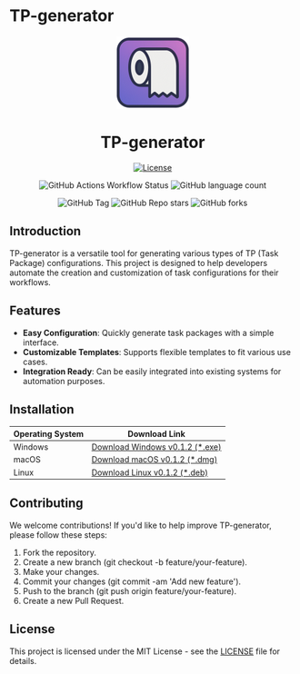 # TP-generator

<!-- ![Logo](icon.png)   -->
<div style="text-align:center;"><img src="./icon.png" style="width:128px;"/></div>
<div style="text-align:center;">
<h1>TP-generator</h1>

[![License](https://img.shields.io/github/license/OJ-Plugin/TP-generator.svg)](https://github.com/OJ-Plugin/TP-generator/blob/main/LICENSE)

![GitHub Actions Workflow Status](https://img.shields.io/github/actions/workflow/status/OJ-Plugin/TP-generator/release.yml)
![GitHub language count](https://img.shields.io/github/languages/count/OJ-Plugin/TP-generator)

![GitHub Tag](https://img.shields.io/github/v/tag/OJ-Plugin/TP-generator)
![GitHub Repo stars](https://img.shields.io/github/stars/OJ-Plugin/TP-generator)
![GitHub forks](https://img.shields.io/github/forks/OJ-Plugin/TP-generator)

</div>

## Introduction

TP-generator is a versatile tool for generating various types of TP (Task Package) configurations. This project is designed to help developers automate the creation and customization of task configurations for their workflows.

## Features

- **Easy Configuration**: Quickly generate task packages with a simple interface.
- **Customizable Templates**: Supports flexible templates to fit various use cases.
- **Integration Ready**: Can be easily integrated into existing systems for automation purposes.

## Installation

| Operating System | Download Link                              |
|------------------|--------------------------------------------|
| Windows          | [Download Windows v0.1.2 (*.exe)](https://github.com/OJ-Plugin/TP-generator/releases/download/v0.1.2/tp-generator_0.1.0_x64-setup.exe) |
| macOS            | [Download macOS v0.1.2 (*.dmg)](https://github.com/OJ-Plugin/TP-generator/releases/download/v0.1.2/tp-generator_0.1.0_aarch64.dmg) |
| Linux            | [Download Linux v0.1.2 (*.deb)](https://github.com/OJ-Plugin/TP-generator/releases/download/v0.1.2/tp-generator_0.1.0_amd64.deb) |


## Contributing
We welcome contributions! If you'd like to help improve TP-generator, please follow these steps:

1. Fork the repository.
2. Create a new branch (git checkout -b feature/your-feature).
3. Make your changes.
4. Commit your changes (git commit -am 'Add new feature').
5. Push to the branch (git push origin feature/your-feature).
6. Create a new Pull Request.

## License
This project is licensed under the MIT License - see the [LICENSE](LICENSE) file for details.